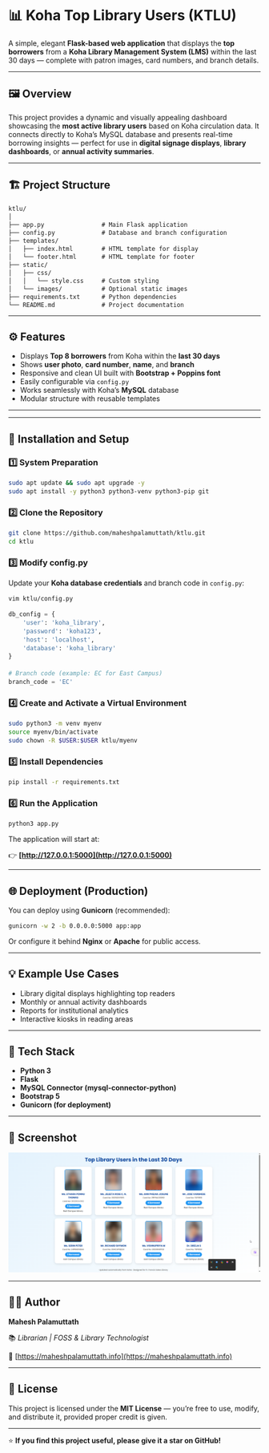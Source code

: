 # 📊 Koha Top Library Users (KTLU)

A simple, elegant **Flask-based web application** that displays the **top borrowers** from a **Koha Library Management System (LMS)** within the last 30 days — complete with patron images, card numbers, and branch details.

---

## 🖼️ Overview

This project provides a dynamic and visually appealing dashboard showcasing the **most active library users** based on Koha circulation data.
It connects directly to Koha’s MySQL database and presents real-time borrowing insights — perfect for use in **digital signage displays**, **library dashboards**, or **annual activity summaries**.

---

## 🏗️ Project Structure

```
ktlu/
│
├── app.py                # Main Flask application
├── config.py             # Database and branch configuration
├── templates/
│   ├── index.html        # HTML template for display
│   └── footer.html       # HTML template for footer
├── static/
│   ├── css/
│   │   └── style.css     # Custom styling
│   └── images/           # Optional static images
├── requirements.txt      # Python dependencies
└── README.md             # Project documentation
```

---

## ⚙️ Features

*  Displays **Top 8 borrowers** from Koha within the **last 30 days**
*  Shows **user photo**, **card number**, **name**, and **branch**
*  Responsive and clean UI built with **Bootstrap + Poppins font**
*  Easily configurable via `config.py`
*  Works seamlessly with Koha’s **MySQL** database
*  Modular structure with reusable templates

---
---

## 🚀 Installation and Setup

### 1️⃣ System Preparation

```bash
sudo apt update && sudo apt upgrade -y
sudo apt install -y python3 python3-venv python3-pip git
```

### 2️⃣ Clone the Repository

```bash
git clone https://github.com/maheshpalamuttath/ktlu.git
cd ktlu
```

### 3️⃣ Modify config.py

Update your **Koha database credentials** and branch code in `config.py`:

```bash
vim ktlu/config.py
```

```python
db_config = {
    'user': 'koha_library',
    'password': 'koha123',
    'host': 'localhost',
    'database': 'koha_library'
}

# Branch code (example: EC for East Campus)
branch_code = 'EC'
```

### 4️⃣ Create and Activate a Virtual Environment

```bash
sudo python3 -m venv myenv
source myenv/bin/activate
sudo chown -R $USER:$USER ktlu/myenv
```

### 5️⃣ Install Dependencies

```bash
pip install -r requirements.txt
```

### 6️⃣ Run the Application

```bash
python3 app.py
```

The application will start at:

👉 **[http://127.0.0.1:5000](http://127.0.0.1:5000)**

---

## 🌐 Deployment (Production)

You can deploy using **Gunicorn** (recommended):

```bash
gunicorn -w 2 -b 0.0.0.0:5000 app:app
```

Or configure it behind **Nginx** or **Apache** for public access.

---

## 💡 Example Use Cases

* Library digital displays highlighting top readers
* Monthly or annual activity dashboards
* Reports for institutional analytics
* Interactive kiosks in reading areas

---

## 🧰 Tech Stack

* **Python 3**
* **Flask**
* **MySQL Connector (mysql-connector-python)**
* **Bootstrap 5**
* **Gunicorn (for deployment)**

---

## 📸 Screenshot

![KTLU Logo](https://github.com/maheshpalamuttath/ktlu/raw/main/static/images/ktlu.png)

---

## 👨‍💻 Author

**Mahesh Palamuttath**

📚 *Librarian | FOSS & Library Technologist*

🔗 [https://maheshpalamuttath.info](https://maheshpalamuttath.info)

---

## 🪪 License

This project is licensed under the **MIT License** — you’re free to use, modify, and distribute it, provided proper credit is given.

---

⭐ **If you find this project useful, please give it a star on GitHub!**
